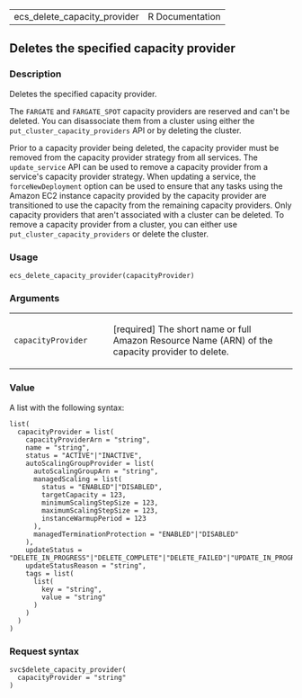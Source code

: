 <table style="width: 100%;">
<tbody>
<tr class="odd">
<td>ecs_delete_capacity_provider</td>
<td style="text-align: right;">R Documentation</td>
</tr>
</tbody>
</table>

## Deletes the specified capacity provider

### Description

Deletes the specified capacity provider.

The `FARGATE` and `FARGATE_SPOT` capacity providers are reserved and
can't be deleted. You can disassociate them from a cluster using either
the `put_cluster_capacity_providers` API or by deleting the cluster.

Prior to a capacity provider being deleted, the capacity provider must
be removed from the capacity provider strategy from all services. The
`update_service` API can be used to remove a capacity provider from a
service's capacity provider strategy. When updating a service, the
`forceNewDeployment` option can be used to ensure that any tasks using
the Amazon EC2 instance capacity provided by the capacity provider are
transitioned to use the capacity from the remaining capacity providers.
Only capacity providers that aren't associated with a cluster can be
deleted. To remove a capacity provider from a cluster, you can either
use `put_cluster_capacity_providers` or delete the cluster.

### Usage

    ecs_delete_capacity_provider(capacityProvider)

### Arguments

<table>
<colgroup>
<col style="width: 35%" />
<col style="width: 65%" />
</colgroup>
<tbody>
<tr class="odd">
<td><code
id="ecs_delete_capacity_provider_:_capacityProvider">capacityProvider</code></td>
<td><p>[required] The short name or full Amazon Resource Name (ARN) of
the capacity provider to delete.</p></td>
</tr>
</tbody>
</table>

### Value

A list with the following syntax:

    list(
      capacityProvider = list(
        capacityProviderArn = "string",
        name = "string",
        status = "ACTIVE"|"INACTIVE",
        autoScalingGroupProvider = list(
          autoScalingGroupArn = "string",
          managedScaling = list(
            status = "ENABLED"|"DISABLED",
            targetCapacity = 123,
            minimumScalingStepSize = 123,
            maximumScalingStepSize = 123,
            instanceWarmupPeriod = 123
          ),
          managedTerminationProtection = "ENABLED"|"DISABLED"
        ),
        updateStatus = "DELETE_IN_PROGRESS"|"DELETE_COMPLETE"|"DELETE_FAILED"|"UPDATE_IN_PROGRESS"|"UPDATE_COMPLETE"|"UPDATE_FAILED",
        updateStatusReason = "string",
        tags = list(
          list(
            key = "string",
            value = "string"
          )
        )
      )
    )

### Request syntax

    svc$delete_capacity_provider(
      capacityProvider = "string"
    )
